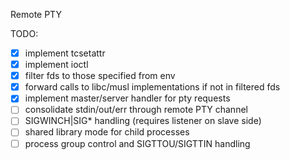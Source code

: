 Remote PTY

TODO:
- [x] implement tcsetattr
- [x] implement ioctl
- [x] filter fds to those specified from env
- [x] forward calls to libc/musl implementations if not in filtered fds
- [x] implement master/server handler for pty requests
- [ ] consolidate stdin/out/err through remote PTY channel
- [ ] SIGWINCH|SIG* handling (requires listener on slave side)
- [ ] shared library mode for child processes
- [ ] process group control and SIGTTOU/SIGTTIN handling
